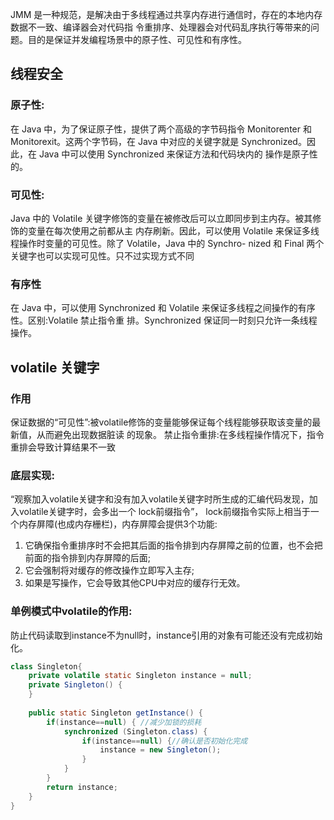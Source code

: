 JMM 是一种规范，是解决由于多线程通过共享内存进行通信时，存在的本地内存数据不一致、编译器会对代码指 令重排序、处理器会对代码乱序执行等带来的问题。目的是保证并发编程场景中的原子性、可见性和有序性。

## 线程安全
### 原子性:
在 Java 中，为了保证原子性，提供了两个高级的字节码指令 Monitorenter 和 Monitorexit。这两个字节码，在 Java 中对应的关键字就是 Synchronized。因此，在 Java 中可以使用 Synchronized 来保证方法和代码块内的 操作是原子性的。
### 可见性:
Java 中的 Volatile 关键字修饰的变量在被修改后可以立即同步到主内存。被其修饰的变量在每次使用之前都从主 内存刷新。因此，可以使用 Volatile 来保证多线程操作时变量的可见性。除了 Volatile，Java 中的 Synchro- nized 和 Final 两个关键字也可以实现可见性。只不过实现方式不同
### 有序性
在 Java 中，可以使用 Synchronized 和 Volatile 来保证多线程之间操作的有序性。区别:Volatile 禁止指令重 排。Synchronized 保证同一时刻只允许一条线程操作。


## volatile 关键字

### 作用
保证数据的“可见性”:被volatile修饰的变量能够保证每个线程能够获取该变量的最新值，从而避免出现数据脏读 的现象。
禁止指令重排:在多线程操作情况下，指令重排会导致计算结果不一致


### 底层实现:
“观察加入volatile关键字和没有加入volatile关键字时所生成的汇编代码发现，加入volatile关键字时，会多出一个 lock前缀指令”，
lock前缀指令实际上相当于一个内存屏障(也成内存栅栏)，内存屏障会提供3个功能:
1. 它确保指令重排序时不会把其后面的指令排到内存屏障之前的位置，也不会把前面的指令排到内存屏障的后面; 
2. 它会强制将对缓存的修改操作立即写入主存;
3. 如果是写操作，它会导致其他CPU中对应的缓存行无效。

### 单例模式中volatile的作用:
防止代码读取到instance不为null时，instance引用的对象有可能还没有完成初始化。

```java
class Singleton{
    private volatile static Singleton instance = null; 
    private Singleton() {
    }
    
    public static Singleton getInstance() {
        if(instance==null) { //减少加锁的损耗 
            synchronized (Singleton.class) {
                if(instance==null) {//确认是否初始化完成 
                    instance = new Singleton();
                }
            } 
        }
        return instance; 
    }
}
```